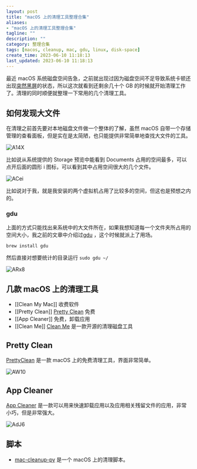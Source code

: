 ```yaml
---
layout: post
title: "macOS 上的清理工具整理合集"
aliases:
- "macOS 上的清理工具整理合集"
tagline: ""
description: ""
category: 整理合集
tags: [macos, cleanup, mac, gdu, linux, disk-space]
create_time: 2023-06-10 11:18:13
last_updated: 2023-06-10 11:18:13
---
```


最近 macOS 系统磁盘空间告急，之前就出现过因为磁盘空间不足导致系统卡顿还出现[突然黑屏](/post/2021/03/repair-macos-smc-nvram.html)的状态，所以这次就看到还剩余几十个 GB 的时候就开始清理工作了。清理的同时顺便就整理一下常用的几个清理工具。

## 如何发现大文件

在清理之前首先要对本地磁盘文件做一个整体的了解，虽然 macOS 自带一个存储管理的查看面板，但是实在是太简陋，也只能提供非常简单地查找大文件的工具。

![A14X](https://photo.einverne.info/images/2023/06/10/A14X.png)

比如说从系统提供的 Storage 预览中能看到 Documents 占用的空间最多，可以点开后面的圆形 i 图标，可以看到其中占用空间很大的几个文件。

![ACei](https://photo.einverne.info/images/2023/06/10/ACei.png)

比如说对于我，就是我安装的两个虚拟机占用了比较多的空间，但这也是预想之内的。

### gdu

上面的方式只能找出来系统中的大文件所在，如果我想知道每一个文件夹所占用的空间大小，我之前的文章中介绍过[gdu](/post/2021/07/gdu-fast-disk-usage-analyzer.html) ，这个时候就派上了用场。

```
brew install gdu
```

然后直接对想要统计的目录运行 `sudo gdu ~/`

![ARx8](https://photo.einverne.info/images/2023/06/10/ARx8.png)

## 几款 macOS 上的清理工具

- [[Clean My Mac]] 收费软件
- [[Pretty Clean]] [Pretty Clean](https://pretty-clean.github.io/) 免费
- [[App Cleaner]] 免费，卸载应用
- [[Clean Me]]  [Clean Me](https://kevin-de-koninck.github.io/Clean-Me/) 是一款开源的清理磁盘工具

## Pretty Clean

[PrettyClean](https://www.prettyclean.cc/) 是一款 macOS 上的免费清理工具，界面非常简单。

![AW10](https://photo.einverne.info/images/2023/06/10/AW10.jpg)

## App Cleaner

[App Cleaner](https://freemacsoft.net/appcleaner/) 是一款可以用来快速卸载应用以及应用相关残留文件的应用，非常小巧，但是非常强大。

![AdJ6](https://photo.einverne.info/images/2023/06/10/AdJ6.png)
## 脚本

- [mac-cleanup-py](https://github.com/mac-cleanup/mac-cleanup-py) 是一个 macOS 上的清理脚本。

